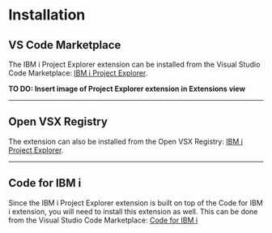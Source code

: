 # Installation

## VS Code Marketplace

<!-- TO DO: UPDATE MARKETPLACE LINK BELOW -->

The IBM i Project Explorer extension can be installed from the Visual Studio Code Marketplace: [IBM i Project Explorer](https://marketplace.visualstudio.com/items?itemName=IBM.vscode-ibmi-projectexplorer).

<!-- TO DO -->

**TO DO: Insert image of Project Explorer extension in Extensions view**

---

## Open VSX Registry

<!-- TO DO: UPDATE OPEN VSX LINK BELOW -->

The extension can also be installed from the Open VSX Registry: [IBM i Project Explorer]().

---

## Code for IBM i

Since the IBM i Project Explorer extension is built on top of the Code for IBM i extension, you will need to install this extension as well. This can be done from the Visual Studio Code Marketplace: [Code for IBM i](https://marketplace.visualstudio.com/items?itemName=HalcyonTechLtd.code-for-ibmi)